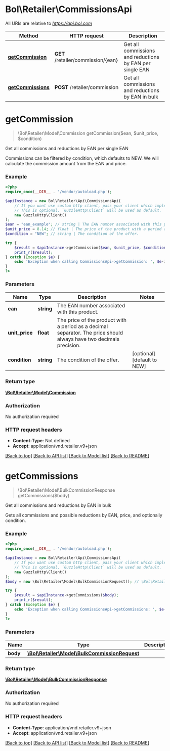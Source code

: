 # Bol\Retailer\CommissionsApi

All URIs are relative to *https://api.bol.com*

Method | HTTP request | Description
------------- | ------------- | -------------
[**getCommission**](CommissionsApi.md#getCommission) | **GET** /retailer/commission/{ean} | Get all commissions and reductions by EAN per single EAN
[**getCommissions**](CommissionsApi.md#getCommissions) | **POST** /retailer/commission | Get all commissions and reductions by EAN in bulk


# **getCommission**
> \Bol\Retailer\Model\Commission getCommission($ean, $unit_price, $condition)

Get all commissions and reductions by EAN per single EAN

Commissions can be filtered by condition, which defaults to NEW. We will calculate the commission amount from the EAN and price.

### Example
```php
<?php
require_once(__DIR__ . '/vendor/autoload.php');

$apiInstance = new Bol\Retailer\Api\CommissionsApi(
    // If you want use custom http client, pass your client which implements `GuzzleHttp\ClientInterface`.
    // This is optional, `GuzzleHttp\Client` will be used as default.
    new GuzzleHttp\Client()
);
$ean = "ean_example"; // string | The EAN number associated with this product.
$unit_price = 8.14; // float | The price of the product with a period as a decimal separator. The price should always have two decimals precision.
$condition = "NEW"; // string | The condition of the offer.

try {
    $result = $apiInstance->getCommission($ean, $unit_price, $condition);
    print_r($result);
} catch (Exception $e) {
    echo 'Exception when calling CommissionsApi->getCommission: ', $e->getMessage(), PHP_EOL;
}
?>
```

### Parameters

Name | Type | Description  | Notes
------------- | ------------- | ------------- | -------------
 **ean** | **string**| The EAN number associated with this product. |
 **unit_price** | **float**| The price of the product with a period as a decimal separator. The price should always have two decimals precision. |
 **condition** | **string**| The condition of the offer. | [optional] [default to NEW]

### Return type

[**\Bol\Retailer\Model\Commission**](../Model/Commission.md)

### Authorization

No authorization required

### HTTP request headers

 - **Content-Type**: Not defined
 - **Accept**: application/vnd.retailer.v9+json

[[Back to top]](#) [[Back to API list]](../../README.md#documentation-for-api-endpoints) [[Back to Model list]](../../README.md#documentation-for-models) [[Back to README]](../../README.md)

# **getCommissions**
> \Bol\Retailer\Model\BulkCommissionResponse getCommissions($body)

Get all commissions and reductions by EAN in bulk

Gets all commissions and possible reductions by EAN, price, and optionally condition.

### Example
```php
<?php
require_once(__DIR__ . '/vendor/autoload.php');

$apiInstance = new Bol\Retailer\Api\CommissionsApi(
    // If you want use custom http client, pass your client which implements `GuzzleHttp\ClientInterface`.
    // This is optional, `GuzzleHttp\Client` will be used as default.
    new GuzzleHttp\Client()
);
$body = new \Bol\Retailer\Model\BulkCommissionRequest(); // \Bol\Retailer\Model\BulkCommissionRequest | 

try {
    $result = $apiInstance->getCommissions($body);
    print_r($result);
} catch (Exception $e) {
    echo 'Exception when calling CommissionsApi->getCommissions: ', $e->getMessage(), PHP_EOL;
}
?>
```

### Parameters

Name | Type | Description  | Notes
------------- | ------------- | ------------- | -------------
 **body** | [**\Bol\Retailer\Model\BulkCommissionRequest**](../Model/BulkCommissionRequest.md)|  | [optional]

### Return type

[**\Bol\Retailer\Model\BulkCommissionResponse**](../Model/BulkCommissionResponse.md)

### Authorization

No authorization required

### HTTP request headers

 - **Content-Type**: application/vnd.retailer.v9+json
 - **Accept**: application/vnd.retailer.v9+json

[[Back to top]](#) [[Back to API list]](../../README.md#documentation-for-api-endpoints) [[Back to Model list]](../../README.md#documentation-for-models) [[Back to README]](../../README.md)

